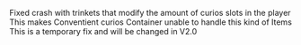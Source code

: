Fixed crash with trinkets that modify the amount of curios slots in the player
This makes Conventient curios Container unable to handle this kind of Items
This is a temporary fix and will be changed in V2.0